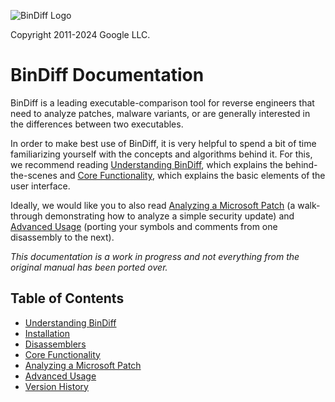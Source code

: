 ![BinDiff Logo](images/bindiff-lockup-vertical.png)

Copyright 2011-2024 Google LLC.

# BinDiff Documentation

BinDiff is a leading executable-comparison tool for reverse engineers that need
to analyze patches, malware variants, or are generally interested in the
differences between two executables.

In order to make best use of BinDiff, it is very helpful to spend a bit of time
familiarizing yourself with the concepts and algorithms behind it. For this, we
recommend reading [Understanding BinDiff](concepts.md), which explains the
behind-the-scenes and
[Core Functionality](https://www.zynamics.com/bindiff/manual/#chapCoreFunc),
which explains the basic elements of the user interface.

Ideally, we would like you to also read
[Analyzing a Microsoft Patch](https://www.zynamics.com/bindiff/manual/#chapWalkthrough)
(a walk-through demonstrating how to analyze a simple security update) and
[Advanced Usage](https://www.zynamics.com/bindiff/manual/#N20AB6)
(porting your symbols and comments from one disassembly to the next).

*This documentation is a work in progress and not everything from the original
manual has been ported over.*

## Table of Contents

- [Understanding BinDiff](concepts.md)
- [Installation](https://www.zynamics.com/bindiff/manual/#N201AE)
- [Disassemblers](disassemblers.md)
- [Core Functionality](https://www.zynamics.com/bindiff/manual/#chapCoreFunc)
- [Analyzing a Microsoft Patch](https://www.zynamics.com/bindiff/manual/#chapWalkthrough)
- [Advanced Usage](https://www.zynamics.com/bindiff/manual/#N20AB6)
- [Version History](version-history.md)
